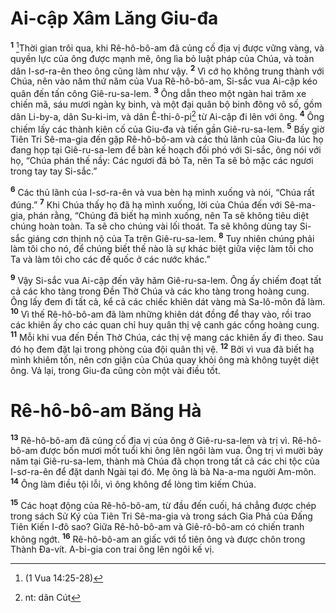 # Ai-cập Xâm Lăng Giu-đa
<sup><b>1</b></sup> [^1@-a007f2d7-64f7-4b87-90d3-498e7aefa1c8]Thời gian trôi qua, khi Rê-hô-bô-am đã củng cố địa vị được vững vàng, và quyền lực của ông được mạnh mẽ, ông lìa bỏ luật pháp của Chúa, và toàn dân I-sơ-ra-ên theo ông cũng làm như vậy. <sup><b>2</b></sup> Vì cớ họ không trung thành với Chúa, nên vào năm thứ năm của Vua Rê-hô-bô-am, Si-sắc vua Ai-cập kéo quân đến tấn công Giê-ru-sa-lem. <sup><b>3</b></sup> Ông dẫn theo một ngàn hai trăm xe chiến mã, sáu mươi ngàn kỵ binh, và một đại quân bộ binh đông vô số, gồm dân Li-by-a, dân Su-ki-im, và dân Ê-thi-ô-pi[^1-a007f2d7-64f7-4b87-90d3-498e7aefa1c8] từ Ai-cập đi lên với ông. <sup><b>4</b></sup> Ông chiếm lấy các thành kiên cố của Giu-đa và tiến gần Giê-ru-sa-lem. <sup><b>5</b></sup> Bấy giờ Tiên Tri Sê-ma-gia đến gặp Rê-hô-bô-am và các thủ lãnh của Giu-đa lúc họ đang họp tại Giê-ru-sa-lem để bàn kế hoạch đối phó với Si-sắc, ông nói với họ, “Chúa phán thế nầy: Các ngươi đã bỏ Ta, nên Ta sẽ bỏ mặc các ngươi trong tay tay Si-sắc.”

<sup><b>6</b></sup> Các thủ lãnh của I-sơ-ra-ên và vua bèn hạ mình xuống và nói, “Chúa rất đúng.” <sup><b>7</b></sup> Khi Chúa thấy họ đã hạ mình xuống, lời của Chúa đến với Sê-ma-gia, phán rằng, “Chúng đã biết hạ mình xuống, nên Ta sẽ không tiêu diệt chúng hoàn toàn. Ta sẽ cho chúng vài lối thoát. Ta sẽ không dùng tay Si-sắc giáng cơn thịnh nộ của Ta trên Giê-ru-sa-lem. <sup><b>8</b></sup> Tuy nhiên chúng phải làm tôi cho nó, để chúng biết thế nào là sự khác biệt giữa việc làm tôi cho Ta và làm tôi cho các đế quốc ở các nước khác.”

<sup><b>9</b></sup> Vậy Si-sắc vua Ai-cập đến vây hãm Giê-ru-sa-lem. Ông ấy chiếm đoạt tất cả các kho tàng trong Ðền Thờ Chúa và các kho tàng trong hoàng cung. Ông lấy đem đi tất cả, kể cả các chiếc khiên dát vàng mà Sa-lô-môn đã làm. <sup><b>10</b></sup> Vì thế Rê-hô-bô-am đã làm những khiên dát đồng để thay vào, rồi trao các khiên ấy cho các quan chỉ huy quân thị vệ canh gác cổng hoàng cung. <sup><b>11</b></sup> Mỗi khi vua đến Ðền Thờ Chúa, các thị vệ mang các khiên ấy đi theo. Sau đó họ đem đặt lại trong phòng của đội quân thị vệ. <sup><b>12</b></sup> Bởi vì vua đã biết hạ mình khiêm tốn, nên cơn giận của Chúa quay khỏi ông mà không tuyệt diệt ông. Vả lại, trong Giu-đa cũng còn một vài điều tốt.

# Rê-hô-bô-am Băng Hà
<sup><b>13</b></sup> Rê-hô-bô-am đã củng cố địa vị của ông ở Giê-ru-sa-lem và trị vì. Rê-hô-bô-am được bốn mươi mốt tuổi khi ông lên ngôi làm vua. Ông trị vì mười bảy năm tại Giê-ru-sa-lem, thành mà Chúa đã chọn trong tất cả các chi tộc của I-sơ-ra-ên để đặt danh Ngài tại đó. Mẹ ông là bà Na-a-ma người Am-môn. <sup><b>14</b></sup> Ông làm điều tội lỗi, vì ông không để lòng tìm kiếm Chúa.

<sup><b>15</b></sup> Các hoạt động của Rê-hô-bô-am, từ đầu đến cuối, há chẳng được chép trong sách Sử Ký của Tiên Tri Sê-ma-gia và trong sách Gia Phả của Ðấng Tiên Kiến I-đô sao? Giữa Rê-hô-bô-am và Giê-rô-bô-am có chiến tranh không ngớt. <sup><b>16</b></sup> Rê-hô-bô-am an giấc với tổ tiên ông và được chôn trong Thành Ða-vít. A-bi-gia con trai ông lên ngôi kế vị.

[^1-a007f2d7-64f7-4b87-90d3-498e7aefa1c8]: nt: dân Cút
[^1@-a007f2d7-64f7-4b87-90d3-498e7aefa1c8]: (1 Vua 14:25-28)